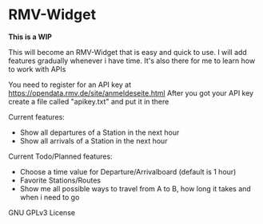 # RMV-Widget

**This is a WIP**

This will become an RMV-Widget that is easy and quick to use. I will add features gradually whenever i have time. It's also there for me to learn how to work with APIs

You need to register for an API key at https://opendata.rmv.de/site/anmeldeseite.html
After you got your API key create a file called "apikey.txt" and put it in there

Current features:
- Show all departures of a Station in the next hour
- Show all arrivals of a Station in the next hour

Current Todo/Planned features:
- Choose a time value for Departure/Arrivalboard (default is 1 hour)
- Favorite Stations/Routes
- Show me all possible ways to travel from A to B, how long it takes and when i need to go

 GNU GPLv3 License

